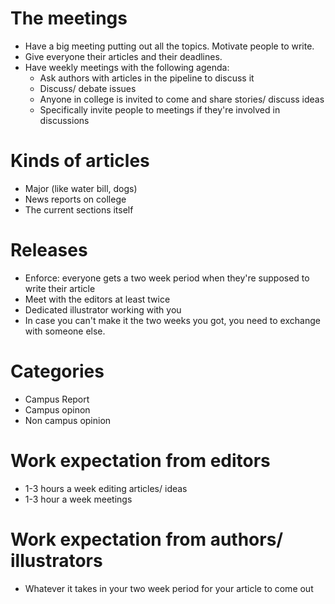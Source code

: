 #  The meetings

+ Have a big meeting putting out all the topics. Motivate people to write.
+ Give everyone their articles and their deadlines.
+ Have weekly meetings with the following agenda:
  + Ask authors with articles in the pipeline to discuss it
  + Discuss/ debate issues
  + Anyone in college is invited to come and share stories/ discuss ideas
  + Specifically invite people to meetings if they're involved in discussions

# Kinds of articles
+ Major (like water bill, dogs)
+ News reports on college
+ The current sections itself

# Releases
+ Enforce: everyone gets a two week period when they're supposed to write their article
+ Meet with the editors at least twice
+ Dedicated illustrator working with you
+ In case you can't make it the two weeks you got, you need to exchange with someone else. 

# Categories
+ Campus Report
+ Campus opinon
+ Non campus opinion

# Work expectation from editors
+ 1-3 hours a week editing articles/ ideas
+ 1-3 hour a week meetings

# Work expectation from authors/ illustrators
+ Whatever it takes in your two week period for your article to come out
